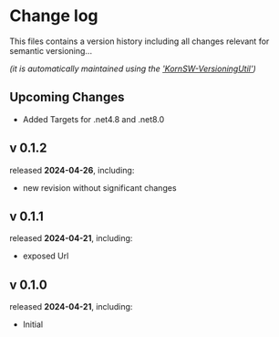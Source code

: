 # Change log
This files contains a version history including all changes relevant for semantic versioning...

*(it is automatically maintained using the ['KornSW-VersioningUtil'](https://github.com/KornSW/VersioningUtil))*




## Upcoming Changes

* Added Targets for .net4.8 and .net8.0



## v 0.1.2
released **2024-04-26**, including:
 - new revision without significant changes



## v 0.1.1

released **2024-04-21**, including:

- exposed Url

## v 0.1.0
released **2024-04-21**, including:
 - Initial


